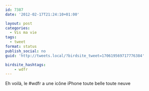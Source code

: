 ```yaml
---
id: 7387
date: '2012-02-17T21:24:10+01:00'

layout: post
categories:
  - Vis ma vie
tags:
  - tweet
format: status
publish_social: no
guid: 'http://tweets.local/?birdsite_tweet=170619569717776384'

birdsite_hashtags:
    - wdfr
---
```


Eh voilà, le #wdfr a une icône iPhone toute belle toute neuve
